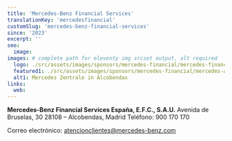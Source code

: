 ```yaml
---
title: 'Mercedes-Benz Financial Services'
translationKey: 'mercedesfinancial'
customSlug: 'mercedes-benz-financial-services'
since: '2023'
excerpt: ''
seo:
  image:
images: # complete path for eleventy img srcset output, alt required
  logo: ./src/assets/images/sponsors/mercedes-financial/mercedes-financial-logo.png
  featured1: ./src/assets/images/sponsors/mercedes-financial/mercedes-alcobendas.jpg
  alt1: Mercedes Zentrale in Alcobendas
links:
  web:
---
```


**Mercedes-Benz Financial Services España, E.F.C., S.A.U.**
Avenida de Bruselas, 30
28108 – Alcobendas, Madrid
Teléfono: 900 170 170

Correo electrónico: atencionclientes@mercedes-benz.com
